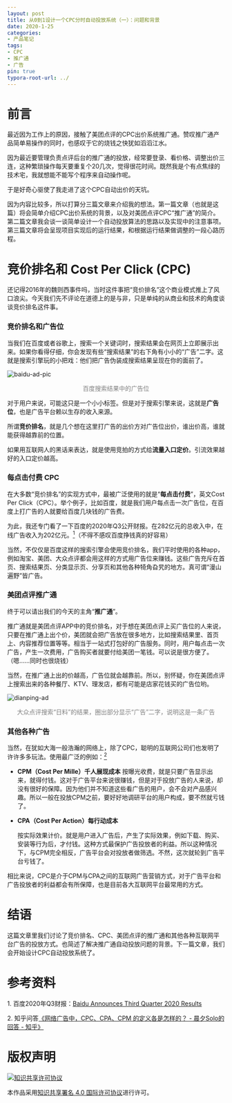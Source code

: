 ```yaml
---
layout: post
title: 从0到1设计一个CPC分时自动投放系统（一）：问题和背景
date: 2020-1-25
categories:
- 产品笔记
tags:
- CPC
- 推广通
- 广告
pin: true
typora-root-url: ../
---
```


# 前言

最近因为工作上的原因，接触了美团点评的CPC出价系统推广通。赞叹推广通产品简单易操作的同时，也感叹于它的烧钱之快犹如滔滔江水。

因为最近要管理负责点评后台的推广通的投放，经常要登录、看价格、调整出价三连，这种繁琐操作每天要重复个20几次，觉得很花时间。既然我是个有点焦绿的技术宅，我就想能不能写个程序来自动操作呢。

于是好奇心驱使了我走进了这个CPC自动出价的天坑。

因为内容比较多，所以打算分三篇文章来介绍我的想法。第一篇文章（也就是这篇）将会简单介绍CPC出价系统的背景，以及对美团点评CPC“推广通”的简介。第二篇文章我会谈一谈简单设计一个自动投放算法的思路以及实现中的注意事项。第三篇文章将会呈现项目实现后的运行结果，和根据运行结果做调整的一段心路历程。

# 竞价排名和 Cost Per Click (CPC)

还记得2016年的魏则西事件吗，当时这件事把“竞价排名”这个商业模式推上了风口浪尖。今天我们先不评论在道德上的是与非，只是单纯的从商业和技术的角度谈谈竞价排名这件事。

### 竞价排名和广告位

当我们在百度或者谷歌上，搜索一个关键词时，搜索结果会在网页上立即展示出来。如果你看得仔细，你会发现有些“搜索结果”的右下角有小小的“广告”二字。这就是搜索引擎玩的小把戏：他们把广告伪装成搜索结果呈现在你的面前了。

![baidu-ad-pic](/assets/img/post/cpc-1.png)

<center><font color=gray>百度搜索结果中的广告位</font></center>

对于用户来说，可能这只是一个小小标签。但是对于搜索引擎来说，这就是**广告位**，也是广告平台赖以生存的收入来源。

所谓**竞价排名**，就是几个想在这里打广告的出价方对广告位出价，谁出价高，谁就能获得越靠前的位置。

如果用互联网人的黑话来表达，就是使用竞拍的方式给**流量入口定价**。引流效果越好的入口定价越高。

### 每点击付费 CPC

在大多数“竞价排名”的实现方式中，最被广泛使用的就是“**每点击付费**”，英文Cost Per Click（CPC）。举个例子，比如百度，就是我们用户每点击一次广告位，在百度上打广告的人就要给百度几块钱的广告费。

为此，我还专门看了一下百度的2020年Q3公开财报。在282亿元的总收入中，在线广告收入为202亿元。[<sup>1</sup>](#ref1)（不得不感叹百度挣钱真的好容易）

当然，不仅仅是百度这样的搜索引擎会使用竞价排名，我们平时使用的各种app，例如淘宝、美团、大众点评都会用这样的方式用广告位来赚钱。这些广告充斥在首页、搜索结果页、分类显示页、分享页和其他各种犄角旮旯的地方。真可谓“漫山遍野”皆广告。

### 美团点评推广通

终于可以请出我们的今天的主角“**推广通**”。

推广通就是美团点评APP中的竞价排名，对于想在美团点评上买广告位的人来说，只要在推广通上出个价，美团就会把广告放在很多地方，比如搜索结果里、首页上、内容推荐位置等等。相当于一站式打包好的广告服务。同时，用户每点击一次广告，产生一次费用，广告购买者就要付给美团一笔钱。可以说是很方便了。（嗯……同时也很烧钱）

当然，在推广通上出的价越高，广告位就会越靠前。所以，别怀疑，你在美团点评上搜索出来的各种餐厅、KTV、理发店，都有可能是店家花钱买的广告位哟。

![dianping-ad](/assets/img/post/cpc-2.jpeg)

<center><font color=gray>大众点评搜索“日料”的结果，圈出部分显示“广告”二字，说明这是一条广告</font></center>

### 其他各种广告

当然，在犹如大海一般浩瀚的网络上，除了CPC，聪明的互联网公司们也发明了许许多多玩法。使用最广泛的例如：[<sup>2</sup>](#ref2)

* **CPM（Cost Per Mille）千人展现成本**
  按曝光收费，就是只要广告显示出来，就得付钱。这对于广告平台来说很赚钱，但是对于投放广告的人来说，却没有很好的保障。因为他们并不知道这些看广告的用户，会不会对产品感兴趣。所以一般在投放CPM之前，要好好地调研平台的用户构成，要不然就亏钱了。
  
* **CPA（Cost Per Action）每行动成本**

  按实际效果计价。就是用户进入广告后，产生了实际效果，例如下载、购买、安装等行为后，才付钱。这种方式最保护广告投放者的利益。所以这种情况下，与CPM完全相反，广告平台会对投放者做筛选。不然，这次就轮到广告平台亏钱了。

相比来说，CPC是介于CPM与CPA之间的互联网广告营销方式，对于广告平台和广告投放者的利益都会有所保障，也是目前各大互联网平台最常用的方式。

# 结语

这篇文章里我们讨论了竞价排名、CPC、美团点评的推广通和其他各种互联网平台广告的投放方式。也简述了解决推广通自动投放问题的背景。下一篇文章，我们会开始设计CPC自动投放系统了。

# 参考资料

<span id = "ref1">1. 百度2020年Q3财报：[Baidu Announces Third Quarter 2020 Results](https://ir.baidu.com/static-files/4a7fcbd5-77c0-42d3-9d21-2ecae7e574a4)</span>

<span id = "ref2">2. 知乎问答[《网络广告中，CPC、CPA、CPM 的定义各是怎样的？ - 晨夕Solo的回答 - 知乎》](https://www.zhihu.com/question/20416888/answer/117291946)</span>



# 版权声明 

<a rel="license" href="http://creativecommons.org/licenses/by/4.0/"><img alt="知识共享许可协议" style="border-width:0" src="https://i.creativecommons.org/l/by/4.0/88x31.png" /></a>

本作品采用[知识共享署名 4.0 国际许可协议](http://creativecommons.org/licenses/by/4.0/)进行许可。

